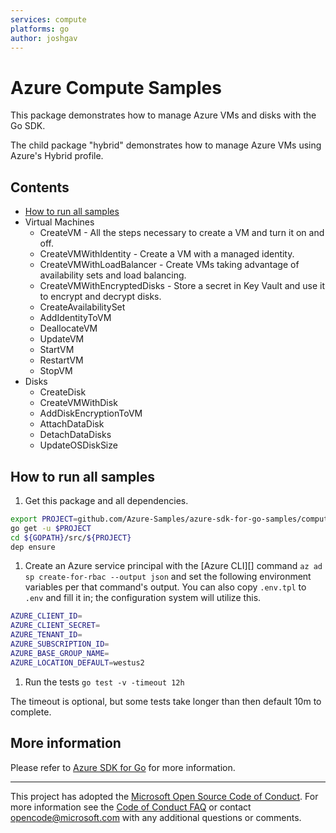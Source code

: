 ```yaml
---
services: compute
platforms: go
author: joshgav
---
```


# Azure Compute Samples

This package demonstrates how to manage Azure VMs and disks with the Go SDK.

The child package "hybrid" demonstrates how to manage Azure VMs using Azure's Hybrid profile.

## Contents

* [How to run all samples](#run)
* Virtual Machines
    * CreateVM - All the steps necessary to create a VM and turn it on and off.
    * CreateVMWithIdentity - Create a VM with a managed identity.
    * CreateVMWithLoadBalancer - Create VMs taking advantage of availability
      sets and load balancing.
    * CreateVMWithEncryptedDisks - Store a secret in Key Vault and use it to
      encrypt and decrypt disks.
    * CreateAvailabilitySet
    * AddIdentityToVM
    * DeallocateVM
    * UpdateVM
    * StartVM
    * RestartVM
    * StopVM
* Disks
    * CreateDisk
    * CreateVMWithDisk
    * AddDiskEncryptionToVM
    * AttachDataDisk
    * DetachDataDisks
    * UpdateOSDiskSize

<a id="run"></a>
## How to run all samples

1. Get this package and all dependencies.

  ```bash
  export PROJECT=github.com/Azure-Samples/azure-sdk-for-go-samples/compute
  go get -u $PROJECT
  cd ${GOPATH}/src/${PROJECT}
  dep ensure
  ```
1. Create an Azure service principal with the [Azure CLI][] command `az ad sp
   create-for-rbac --output json` and set the following environment variables
   per that command's output. You can also copy `.env.tpl` to `.env` and fill
   it in; the configuration system will utilize this.

  ```bash
  AZURE_CLIENT_ID=
  AZURE_CLIENT_SECRET=
  AZURE_TENANT_ID=
  AZURE_SUBSCRIPTION_ID=
  AZURE_BASE_GROUP_NAME=
  AZURE_LOCATION_DEFAULT=westus2
  ```

1. Run the tests `go test -v -timeout 12h`

  The timeout is optional, but some tests take longer than then default 10m to complete.

<a id="info"></a>
## More information

Please refer to [Azure SDK for Go](https://github.com/Azure/azure-sdk-for-go)
for more information.

---

This project has adopted the [Microsoft Open Source Code of
Conduct](https://opensource.microsoft.com/codeofconduct/). For more information
see the [Code of Conduct
FAQ](https://opensource.microsoft.com/codeofconduct/faq/) or contact
[opencode@microsoft.com](mailto:opencode@microsoft.com) with any additional
questions or comments.
